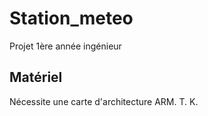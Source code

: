 # Station_meteo
Projet 1ère année ingénieur
## Matériel
Nécessite une carte d'architecture ARM.
T.
K.
